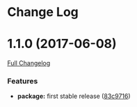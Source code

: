 # Change Log


<a name="1.1.0"></a>
# 1.1.0 (2017-06-08)

[Full Changelog](https://github.com/design4pro/cz-release-me/compare/...v1.1.0)


### Features

* **package:** first stable release ([83c9716](https://github.com/design4pro/cz-release-me/commit/83c9716))<br>
